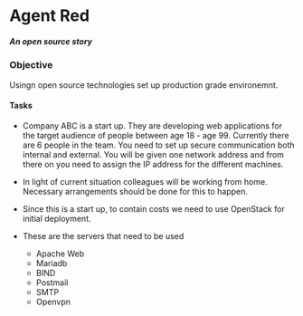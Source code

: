 # Agent Red

##### An open source story



### Objective



Usingn open source technologies set up production grade environemnt. 




#### Tasks

- Company ABC is a start up. They are developing web applications for the target audience of people between age 18 - age 99. Currently there are 6 people in the team.
  You need to set up secure communication both internal and external. You will be given one network address and from there on you need to assign the IP address for the different  machines.

- In light of current situation colleagues will be working from home. Necessary arrangements should be done for this to happen.


- Since this is a start up, to contain costs we need to use OpenStack for initial deployment.


- These are the servers that need to be used
  - Apache Web
  - Mariadb
  - BIND
  - Postmail
  - SMTP
  - Openvpn
 





